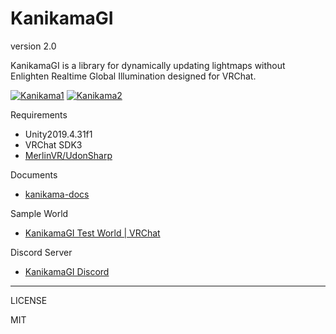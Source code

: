 # KanikamaGI

version 2.0

KanikamaGI is a library for dynamically updating lightmaps without Enlighten Realtime Global Illumination designed for VRChat.

[![Kanikama1](https://i.gyazo.com/5bbd65b932e19e91408ce1673651c52c.gif)](https://gyazo.com/5bbd65b932e19e91408ce1673651c52c) [![Kanikama2](https://i.gyazo.com/56f1b1a12ef98c8d50b79b992e2e1985.gif)](https://gyazo.com/56f1b1a12ef98c8d50b79b992e2e1985)

Requirements

- Unity2019.4.31f1
- VRChat SDK3
- [MerlinVR/UdonSharp](https://github.com/MerlinVR/UdonSharp)

Documents

- [kanikama-docs](https://shivaduke28.github.io/kanikama-docs/)

Sample World
- [KanikamaGI Test World | VRChat](https://vrchat.com/home/launch?worldId=wrld_ebb1341f-15b5-4ca6-9f38-575dfb01bf01)

Discord Server

- [KanikamaGI Discord](https://discord.gg/ze7dq8nGhW)

---

LICENSE

MIT

